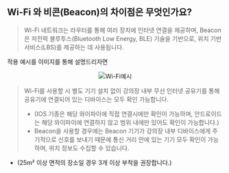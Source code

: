 ## Wi-Fi 와 비콘(Beacon)의 차이점은 무엇인가요?

> Wi-Fi 네트워크는 라우터를 통해 여러 장치에 인터넷 연결을 제공하며,
> Beacon은 저전력 블루투스(Bluetooth Low Energy, BLE) 기술을 기반으로, 위치 기반 서비스(LBS)를 제공하는 데 사용됩니다. 

적용 예시를 이미지를 통해 설명드리자면

<p align = "center">
<img alt="Wi-Fi예시" src="https://github.com/user-attachments/assets/cc46c036-f219-4a96-aeeb-c4baa2f04558">
<p/>
  
> Wi-Fi를 사용할 시 별도 기기 설치 없이 강의장 내부 무선 인터넷 공유기를 통해 공유기에 연결되어 있는 디바이스는 모두 확인 가능합니다. 
> * (IOS 기종은 해당 와이파이에 직접 연결시에만 확인이 가능하며, 안드로이드는 해당 와이파이에 연결하지 않고 범위 내에만 있어도 확인이 가능합니다.)
> * Beacon을 사용할 경우에는 Beacon 기기가 강의장 내부 디바이스에게 주기적으로 신호를 보내기 때문에 통신 거리 안에 있는 기기 모두 확인이 가능하며,
위치 정보도 수집할 수 있습니다.  

 * (25m² 이상 면적의 장소일 경우 3개 이상 부착을 권장합니다.)
